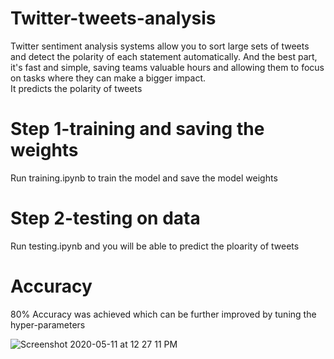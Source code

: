 # Twitter-tweets-analysis
Twitter sentiment analysis systems allow you to sort large sets of tweets and detect the polarity of each statement automatically. And the best part, it's fast and simple, saving teams valuable hours and allowing them to focus on tasks where they can make a bigger impact.</br>
It predicts the polarity of tweets

# Step 1-training and saving the weights
Run training.ipynb to train the model and save the model weights

# Step 2-testing on data
Run testing.ipynb and you will be able to predict the ploarity of tweets

# Accuracy
80% Accuracy was achieved which can be further improved by tuning the hyper-parameters

![Screenshot 2020-05-11 at 12 27 11 PM](https://user-images.githubusercontent.com/40122399/81532867-c77b4e80-9382-11ea-892b-a614e32700e8.png)
